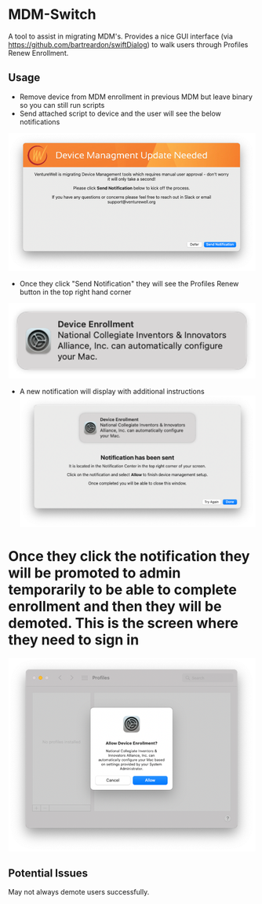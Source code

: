 # MDM-Switch
A tool to assist in migrating MDM's. Provides a nice GUI interface (via https://github.com/bartreardon/swiftDialog) to walk users through Profiles Renew Enrollment. 

## Usage
* Remove device from MDM enrollment in previous MDM but leave binary so you can still run scripts
* Send attached script to device and the user will see the below notifications 

![MDM-Migration-1](MDM-Migration-1.png)

* Once they click "Send Notification" they will see the Profiles Renew button in the top right hand corner

![MDM-Migration-2](MDM-Migration-2.png)

* A new notification will display with additional instructions
![MDM-Migration-3](MDM-Migration-3.png)

# Once they click the notification they will be promoted to admin temporarily to be able to complete enrollment and then they will be demoted. This is the screen where they need to sign in
![MDM-Migration-4](MDM-Migration-4.png)

## Potential Issues
May not always demote users successfully. 
